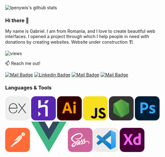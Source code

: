 ![Ipenywis's github stats](https://github-readme-stats.vercel.app/api?username=mecheresvalentin&count_private=true&theme=tokyonight&hide=contribs,prs)

### Hi there 👋

My name is Gabriel.
I am from Romania, and I love to create beautiful web interfaces.
I opened a project through which I help people in need with donations by creating websites.
Website under construction 🏗

![views](https://komarev.com/ghpvc/?username=mecheresvalentin&label=Profile%20views&color=ffa500&style=flat)

:mailbox: Reach me out!

[![Mail Badge](https://img.shields.io/badge/-youtube-e74c3c?style=flat&labelColor=e74c3c&logo=youtube&logoColor=white)](https://www.youtube.com/channel/UCyeontfyrnckKXnmp_VYn7A) [![Linkedin Badge](https://img.shields.io/badge/-linkedin-0e76a8?style=flat&labelColor=0e76a8&logo=linkedin&logoColor=white)](https://www.linkedin.com/in/gabriel-valentin-794b051a9/) [![Mail Badge](https://img.shields.io/badge/-@sk3r0r-e84393?style=flat&labelColor=e84393&logo=instagram&logoColor=white)](https://instagram.com/sk3r0r) [![Mail Badge](https://img.shields.io/badge/-gmail-c0392b?style=flat&labelColor=c0392b&logo=gmail&logoColor=white)](mailto:gabriel.v.mecheres@gmail.com)

### Languages & Tools

![expressjs](static/expressjs.svg) ![heroku](static/heroku.svg) ![illustrator](static/illustrator.svg) ![javascript](static/javascript.svg) ![nodejs](static/nodejs.svg) ![photoshop](static/photshop.svg) ![postman](static/postman.svg) ![vuejs](static/vuejs.svg) ![sass](static/sass.svg) ![vscode](static/vscode.svg) ![xd](static/xd.svg)
